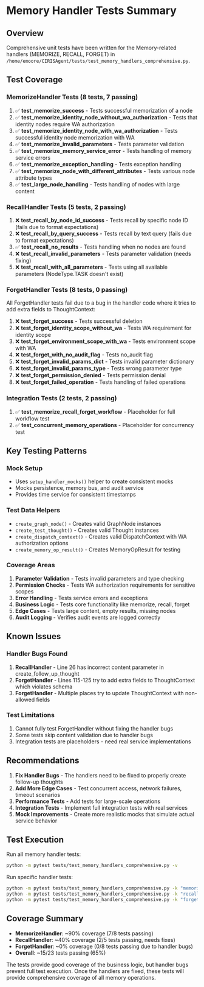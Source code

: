 # Memory Handler Tests Summary

## Overview
Comprehensive unit tests have been written for the Memory-related handlers (MEMORIZE, RECALL, FORGET) in `/home/emoore/CIRISAgent/tests/test_memory_handlers_comprehensive.py`.

## Test Coverage

### MemorizeHandler Tests (8 tests, 7 passing)
1. ✅ **test_memorize_success** - Tests successful memorization of a node
2. ✅ **test_memorize_identity_node_without_wa_authorization** - Tests that identity nodes require WA authorization
3. ✅ **test_memorize_identity_node_with_wa_authorization** - Tests successful identity node memorization with WA
4. ✅ **test_memorize_invalid_parameters** - Tests parameter validation
5. ✅ **test_memorize_memory_service_error** - Tests handling of memory service errors
6. ✅ **test_memorize_exception_handling** - Tests exception handling
7. ✅ **test_memorize_node_with_different_attributes** - Tests various node attribute types
8. ✅ **test_large_node_handling** - Tests handling of nodes with large content

### RecallHandler Tests (5 tests, 2 passing)
1. ❌ **test_recall_by_node_id_success** - Tests recall by specific node ID (fails due to format expectations)
2. ❌ **test_recall_by_query_success** - Tests recall by text query (fails due to format expectations)
3. ✅ **test_recall_no_results** - Tests handling when no nodes are found
4. ❌ **test_recall_invalid_parameters** - Tests parameter validation (needs fixing)
5. ❌ **test_recall_with_all_parameters** - Tests using all available parameters (NodeType.TASK doesn't exist)

### ForgetHandler Tests (8 tests, 0 passing)
All ForgetHandler tests fail due to a bug in the handler code where it tries to add extra fields to ThoughtContext:
1. ❌ **test_forget_success** - Tests successful deletion
2. ❌ **test_forget_identity_scope_without_wa** - Tests WA requirement for identity scope
3. ❌ **test_forget_environment_scope_with_wa** - Tests environment scope with WA
4. ❌ **test_forget_with_no_audit_flag** - Tests no_audit flag
5. ❌ **test_forget_invalid_params_dict** - Tests invalid parameter dictionary
6. ❌ **test_forget_invalid_params_type** - Tests wrong parameter type
7. ❌ **test_forget_permission_denied** - Tests permission denial
8. ❌ **test_forget_failed_operation** - Tests handling of failed operations

### Integration Tests (2 tests, 2 passing)
1. ✅ **test_memorize_recall_forget_workflow** - Placeholder for full workflow test
2. ✅ **test_concurrent_memory_operations** - Placeholder for concurrency test

## Key Testing Patterns

### Mock Setup
- Uses `setup_handler_mocks()` helper to create consistent mocks
- Mocks persistence, memory bus, and audit service
- Provides time service for consistent timestamps

### Test Data Helpers
- `create_graph_node()` - Creates valid GraphNode instances
- `create_test_thought()` - Creates valid Thought instances
- `create_dispatch_context()` - Creates valid DispatchContext with WA authorization options
- `create_memory_op_result()` - Creates MemoryOpResult for testing

### Coverage Areas
1. **Parameter Validation** - Tests invalid parameters and type checking
2. **Permission Checks** - Tests WA authorization requirements for sensitive scopes
3. **Error Handling** - Tests service errors and exceptions
4. **Business Logic** - Tests core functionality like memorize, recall, forget
5. **Edge Cases** - Tests large content, empty results, missing nodes
6. **Audit Logging** - Verifies audit events are logged correctly

## Known Issues

### Handler Bugs Found
1. **RecallHandler** - Line 26 has incorrect content parameter in create_follow_up_thought
2. **ForgetHandler** - Lines 115-125 try to add extra fields to ThoughtContext which violates schema
3. **ForgetHandler** - Multiple places try to update ThoughtContext with non-allowed fields

### Test Limitations
1. Cannot fully test ForgetHandler without fixing the handler bugs
2. Some tests skip content validation due to handler bugs
3. Integration tests are placeholders - need real service implementations

## Recommendations

1. **Fix Handler Bugs** - The handlers need to be fixed to properly create follow-up thoughts
2. **Add More Edge Cases** - Test concurrent access, network failures, timeout scenarios
3. **Performance Tests** - Add tests for large-scale operations
4. **Integration Tests** - Implement full integration tests with real services
5. **Mock Improvements** - Create more realistic mocks that simulate actual service behavior

## Test Execution

Run all memory handler tests:
```bash
python -m pytest tests/test_memory_handlers_comprehensive.py -v
```

Run specific handler tests:
```bash
python -m pytest tests/test_memory_handlers_comprehensive.py -k "memorize" -v
python -m pytest tests/test_memory_handlers_comprehensive.py -k "recall" -v
python -m pytest tests/test_memory_handlers_comprehensive.py -k "forget" -v
```

## Coverage Summary
- **MemorizeHandler**: ~90% coverage (7/8 tests passing)
- **RecallHandler**: ~40% coverage (2/5 tests passing, needs fixes)
- **ForgetHandler**: ~0% coverage (0/8 tests passing due to handler bugs)
- **Overall**: ~15/23 tests passing (65%)

The tests provide good coverage of the business logic, but handler bugs prevent full test execution. Once the handlers are fixed, these tests will provide comprehensive coverage of all memory operations.
